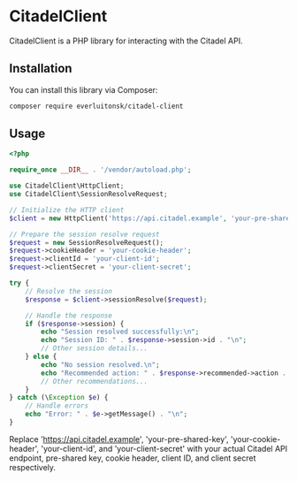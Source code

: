 # CitadelClient

CitadelClient is a PHP library for interacting with the Citadel API.

## Installation

You can install this library via Composer:

```bash
composer require everluitonsk/citadel-client
```

## Usage

```php
<?php

require_once __DIR__ . '/vendor/autoload.php';

use CitadelClient\HttpClient;
use CitadelClient\SessionResolveRequest;

// Initialize the HTTP client
$client = new HttpClient('https://api.citadel.example', 'your-pre-shared-key');

// Prepare the session resolve request
$request = new SessionResolveRequest();
$request->cookieHeader = 'your-cookie-header';
$request->clientId = 'your-client-id';
$request->clientSecret = 'your-client-secret';

try {
    // Resolve the session
    $response = $client->sessionResolve($request);

    // Handle the response
    if ($response->session) {
        echo "Session resolved successfully:\n";
        echo "Session ID: " . $response->session->id . "\n";
        // Other session details...
    } else {
        echo "No session resolved.\n";
        echo "Recommended action: " . $response->recommended->action . "\n";
        // Other recommendations...
    }
} catch (\Exception $e) {
    // Handle errors
    echo "Error: " . $e->getMessage() . "\n";
}
```

Replace 'https://api.citadel.example', 'your-pre-shared-key', 'your-cookie-header', 'your-client-id', and 'your-client-secret' with your actual Citadel API endpoint, pre-shared key, cookie header, client ID, and client secret respectively.
